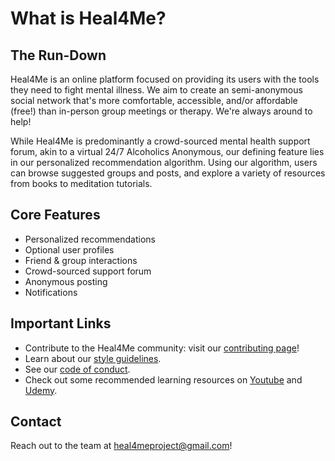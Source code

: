 # What is Heal4Me?

## The Run-Down
Heal4Me is an online platform focused on providing its users with the tools they need to fight mental illness. We aim to create an semi-anonymous social network that's more comfortable, accessible, and/or affordable (free!) than in-person group meetings or therapy. We're always around to help!

While Heal4Me is predominantly a crowd-sourced mental health support forum, akin to a virtual 24/7 Alcoholics Anonymous, our defining feature lies in our personalized recommendation algorithm. Using our algorithm, users can browse suggested groups and posts, and explore a variety of resources from books to meditation tutorials.

## Core Features
- Personalized recommendations
- Optional user profiles
- Friend & group interactions
- Crowd-sourced support forum
- Anonymous posting
- Notifications
 
## Important Links
- Contribute to the Heal4Me community: visit our [contributing page](https://github.com/zacknawrocki/Heal4me/blob/master/media/CONTRIBUTING.md)!
- Learn about our [style guidelines](https://github.com/zacknawrocki/Heal4me/blob/master/media/STYLE_GUIDELINES.md).
- See our [code of conduct](https://github.com/zacknawrocki/Heal4me/blob/master/media/CODE_OF_CONDUCT.md).
- Check out some recommended learning resources on [Youtube](https://www.youtube.com/playlist?list=PLPgx4r0FGixm5SZqE6KEPt9n8oLqFi57h) and [Udemy](https://www.udemy.com/course/mern-stack-front-to-back/).

## Contact
Reach out to the team at heal4meproject@gmail.com!
